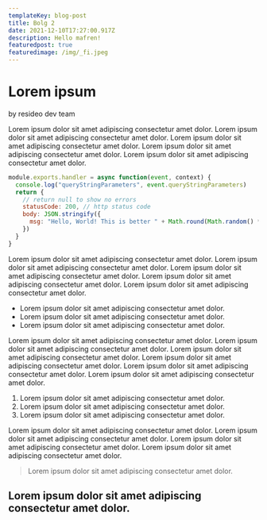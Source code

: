 ```yaml
---
templateKey: blog-post
title: Bolg 2
date: 2021-12-10T17:27:00.917Z
description: Hello mafren!
featuredpost: true
featuredimage: /img/_fi.jpeg
---
```

# Lorem ipsum
by resideo dev team

Lorem ipsum dolor sit amet adipiscing consectetur amet dolor. Lorem ipsum dolor sit amet adipiscing consectetur amet dolor. Lorem ipsum dolor sit amet adipiscing consectetur amet dolor. Lorem ipsum dolor sit amet adipiscing consectetur amet dolor. Lorem ipsum dolor sit amet adipiscing consectetur amet dolor.

```js
module.exports.handler = async function(event, context) {
  console.log("queryStringParameters", event.queryStringParameters)
  return {
    // return null to show no errors
    statusCode: 200, // http status code
    body: JSON.stringify({
      msg: "Hello, World! This is better " + Math.round(Math.random() * 10)
    })
  }
}
```

Lorem ipsum dolor sit amet adipiscing consectetur amet dolor. Lorem ipsum dolor sit amet adipiscing consectetur amet dolor. Lorem ipsum dolor sit amet adipiscing consectetur amet dolor. Lorem ipsum dolor sit amet adipiscing consectetur amet dolor. Lorem ipsum dolor sit amet adipiscing consectetur amet dolor.

- Lorem ipsum dolor sit amet adipiscing consectetur amet dolor.
- Lorem ipsum dolor sit amet adipiscing consectetur amet dolor.
- Lorem ipsum dolor sit amet adipiscing consectetur amet dolor.

Lorem ipsum dolor sit amet adipiscing consectetur amet dolor. Lorem ipsum dolor sit amet adipiscing consectetur amet dolor. Lorem ipsum dolor sit amet adipiscing consectetur amet dolor. Lorem ipsum dolor sit amet adipiscing consectetur amet dolor. Lorem ipsum dolor sit amet adipiscing consectetur amet dolor. Lorem ipsum dolor sit amet adipiscing consectetur amet dolor. 

1. Lorem ipsum dolor sit amet adipiscing consectetur amet dolor. 
2. Lorem ipsum dolor sit amet adipiscing consectetur amet dolor. 
3. Lorem ipsum dolor sit amet adipiscing consectetur amet dolor. 

Lorem ipsum dolor sit amet adipiscing consectetur amet dolor. Lorem ipsum dolor sit amet adipiscing consectetur amet dolor. Lorem ipsum dolor sit amet adipiscing consectetur amet dolor. Lorem ipsum dolor sit amet adipiscing consectetur amet dolor. 

> Lorem ipsum dolor sit amet adipiscing consectetur amet dolor. 

## Lorem ipsum dolor sit amet adipiscing consectetur amet dolor. 

